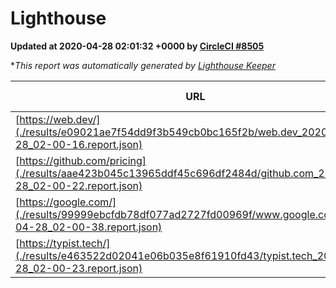 
# Lighthouse

**Updated at 2020-04-28 02:01:32 +0000 by [CircleCI #8505](https://circleci.com/gh/ItinerisLtd/lighthouse-keeper-example/8505)**

**This report was automatically generated by [Lighthouse Keeper](https://github.com/itinerisltd/lighthouse-keeper)*

| URL | Performance | Accessibility | Best Practices | SEO | PWA | Updated At |
| --- | --- | --- | --- | --- | --- | --- |
| [https://web.dev/](./results/e09021ae7f54dd9f3b549cb0bc165f2b/web.dev_2020-04-28_02-00-16.report.json) | 0.97 | 1 | 1 | 0.99 | 1 | 2020-04-28T02:00:16.711Z |
| [https://github.com/pricing](./results/aae423b045c13965ddf45c696df2484d/github.com_2020-04-28_02-00-22.report.json) | 0.68 | 0.94 | 0.93 | 0.92 | 0.56 | 2020-04-28T02:00:22.717Z |
| [https://google.com/](./results/99999ebcfdb78df077ad2727fd00969f/www.google.com_2020-04-28_02-00-38.report.json) | 0.92 | 0.86 | 0.93 | 0.9 | 0.56 | 2020-04-28T02:00:38.849Z |
| [https://typist.tech/](./results/e463522d02041e06b035e8f61910fd43/typist.tech_2020-04-28_02-00-23.report.json) | 0.99 | 0.92 | 0.86 | 0.92 | 0.59 | 2020-04-28T02:00:23.411Z |
